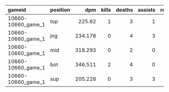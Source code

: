 | gameid             | position   |     dpm |   kills |   deaths |   assists |   result | league   |
|:-------------------|:-----------|--------:|--------:|---------:|----------:|---------:|:---------|
| 10660-10660_game_1 | top        | 225.62  |       1 |        3 |         1 |        0 | DCup     |
| 10660-10660_game_1 | jng        | 234.178 |       0 |        4 |         3 |        0 | DCup     |
| 10660-10660_game_1 | mid        | 318.293 |       0 |        2 |         0 |        0 | DCup     |
| 10660-10660_game_1 | bot        | 346.511 |       2 |        4 |         0 |        0 | DCup     |
| 10660-10660_game_1 | sup        | 205.228 |       0 |        3 |         3 |        0 | DCup     |